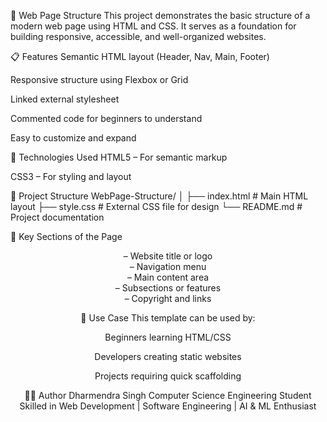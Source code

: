 🧱 Web Page Structure
This project demonstrates the basic structure of a modern web page using HTML and CSS. It serves as a foundation for building responsive, accessible, and well-organized websites.

📋 Features
Semantic HTML layout (Header, Nav, Main, Footer)

Responsive structure using Flexbox or Grid

Linked external stylesheet

Commented code for beginners to understand

Easy to customize and expand

🚀 Technologies Used
HTML5 – For semantic markup

CSS3 – For styling and layout

📁 Project Structure
WebPage-Structure/
│
├── index.html        # Main HTML layout
├── style.css         # External CSS file for design
└── README.md         # Project documentation


🧠 Key Sections of the Page
<header> – Website title or logo

<nav> – Navigation menu

<main> – Main content area

<section> – Subsections or features

<footer> – Copyright and links

🎯 Use Case
This template can be used by:

Beginners learning HTML/CSS

Developers creating static websites

Projects requiring quick scaffolding

👨‍💻 Author
Dharmendra Singh
Computer Science Engineering Student
Skilled in Web Development | Software Engineering | AI & ML Enthusiast
